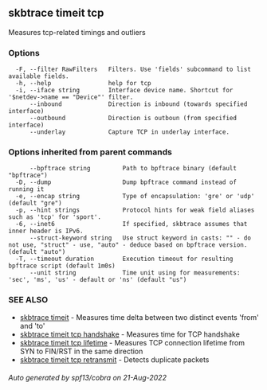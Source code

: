 ## skbtrace timeit tcp

Measures tcp-related timings and outliers

### Options

```
  -F, --filter RawFilters   Filters. Use 'fields' subcommand to list available fields.
  -h, --help                help for tcp
  -i, --iface string        Interface device name. Shortcut for '$netdev->name == "Device"' filter.
      --inbound             Direction is inbound (towards specified interface)
      --outbound            Direction is outboun (from specified interface)
      --underlay            Capture TCP in underlay interface.
```

### Options inherited from parent commands

```
      --bpftrace string         Path to bpftrace binary (default "bpftrace")
  -D, --dump                    Dump bpftrace command instead of running it
  -e, --encap string            Type of encapsulation: 'gre' or 'udp' (default "gre")
  -p, --hint strings            Protocol hints for weak field aliases such as 'tcp' for 'sport'.
  -6, --inet6                   If specified, skbtrace assumes that inner header is IPv6.
      --struct-keyword string   Use struct keyword in casts: "" - do not use, "struct" - use, "auto" - deduce based on bpftrace version. (default "auto")
  -T, --timeout duration        Execution timeout for resulting bpftrace script (default 1m0s)
      --unit string             Time unit using for measurements: 'sec', 'ms', 'us' - default or 'ns' (default "us")
```

### SEE ALSO

* [skbtrace timeit](skbtrace_timeit.md)	 - Measures time delta between two distinct events 'from' and 'to'
* [skbtrace timeit tcp handshake](skbtrace_timeit_tcp_handshake.md)	 - Measures time for TCP handshake
* [skbtrace timeit tcp lifetime](skbtrace_timeit_tcp_lifetime.md)	 - Measures TCP connection lifetime from SYN to FIN/RST in the same direction
* [skbtrace timeit tcp retransmit](skbtrace_timeit_tcp_retransmit.md)	 - Detects duplicate packets

###### Auto generated by spf13/cobra on 21-Aug-2022
